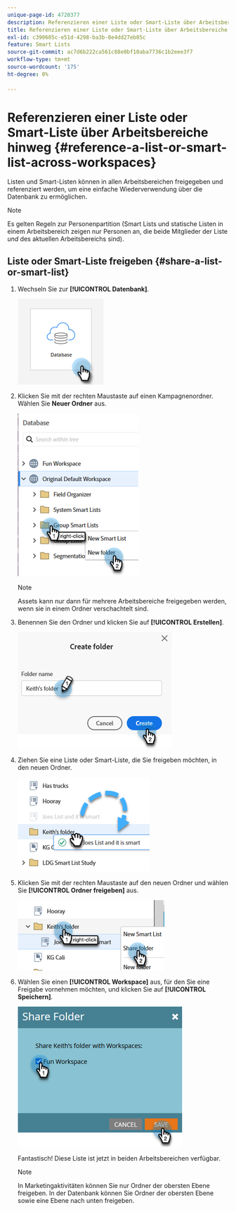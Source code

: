 ```yaml
---
unique-page-id: 4720377
description: Referenzieren einer Liste oder Smart-Liste über Arbeitsbereiche hinweg - Marketo Docs - Produktdokumentation
title: Referenzieren einer Liste oder Smart-Liste über Arbeitsbereiche hinweg
exl-id: c390685c-e51d-4298-ba3b-8e4dd27eb85c
feature: Smart Lists
source-git-commit: ac7d6b222ca561c88e0bf10aba7736c1b2eee3f7
workflow-type: tm+mt
source-wordcount: '175'
ht-degree: 0%

---
```


# Referenzieren einer Liste oder Smart-Liste über Arbeitsbereiche hinweg {#reference-a-list-or-smart-list-across-workspaces}

Listen und Smart-Listen können in allen Arbeitsbereichen freigegeben und referenziert werden, um eine einfache Wiederverwendung über die Datenbank zu ermöglichen.

>[!NOTE]
>
>Es gelten Regeln zur Personenpartition (Smart Lists und statische Listen in einem Arbeitsbereich zeigen nur Personen an, die beide Mitglieder der Liste _und_ des aktuellen Arbeitsbereichs sind).

## Liste oder Smart-Liste freigeben {#share-a-list-or-smart-list}

1. Wechseln Sie zur **[!UICONTROL Datenbank]**.

   ![](assets/reference-a-list-or-smart-list-across-workspaces-1.png)

1. Klicken Sie mit der rechten Maustaste auf einen Kampagnenordner. Wählen Sie **Neuer Ordner** aus.

   ![](assets/reference-a-list-or-smart-list-across-workspaces-2.png)

   >[!NOTE]
   >
   >Assets kann nur dann für mehrere Arbeitsbereiche freigegeben werden, wenn sie in einem Ordner verschachtelt sind.

1. Benennen Sie den Ordner und klicken Sie auf **[!UICONTROL Erstellen]**.

   ![](assets/reference-a-list-or-smart-list-across-workspaces-3.png)

1. Ziehen Sie eine Liste oder Smart-Liste, die Sie freigeben möchten, in den neuen Ordner.

   ![](assets/reference-a-list-or-smart-list-across-workspaces-4.png)

1. Klicken Sie mit der rechten Maustaste auf den neuen Ordner und wählen Sie **[!UICONTROL Ordner freigeben]** aus.

   ![](assets/reference-a-list-or-smart-list-across-workspaces-5.png)

1. Wählen Sie einen **[!UICONTROL Workspace]** aus, für den Sie eine Freigabe vornehmen möchten, und klicken Sie auf **[!UICONTROL Speichern]**.

   ![](assets/reference-a-list-or-smart-list-across-workspaces-6.png)

   Fantastisch! Diese Liste ist jetzt in beiden Arbeitsbereichen verfügbar.

   >[!NOTE]
   >
   >In Marketingaktivitäten können Sie nur Ordner der obersten Ebene freigeben. In der Datenbank können Sie Ordner der obersten Ebene sowie eine Ebene nach unten freigeben.
